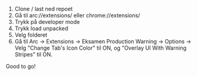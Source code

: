 1. Clone / last ned repoet
2. Gå til arc://extensions/ eller chrome://extensions/
3. Trykk på developer mode
4. Trykk load unpacked
5. Velg folderet
6. Gå til Arc -> Extensions -> Eksamen Production Warning -> Options -> Velg "Change Tab's Icon Color" til ON, og "Overlay UI With Warning Stripes" til ON.

Good to go!